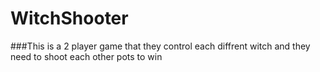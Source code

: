 # WitchShooter

###This is a 2 player game that they control each diffrent witch and they need to shoot each other pots to win
